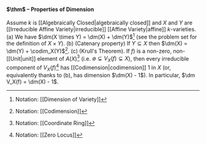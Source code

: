 #### $\thm$ – Properties of Dimension
Assume $k$ is [[Algebraically Closed|algebraically closed]] and $X$ and $Y$ are [[Irreducible Affine Variety|irreducible]] [[Affine Variety|affine]] $k$-varieties.
(a) We have $\dm(X \times Y) = \dm(X) + \dm(Y)$[^1] (see the problem set for the definition of $X \times Y$).
(b) (Catenary property) If $Y \subseteq X$ then $\dm(X) = \dm(Y) + \codim_X(Y)$[^2].
(c) (Krull's Theorem). If $f)$ is a non-zero, non-[[Unit|unit]] element of $A(X)$[^3] (i.e. $\emptyset \subsetneq V_X(f) \subsetneq X$), then every irreducible component of $V_X(f)$[^4] has [[Codimension|codimension]] $1$ in $X$ (or, equivalently thanks to (b), has dimension $\dm(X) - 1$). In particular, $\dm V_X(f) = \dm(X) - 1$.

[^1]: Notation: [[Dimension of Variety]]
[^2]: Notation: [[Codimension]]
[^3]: Notation: [[Coordinate Ring]]
[^4]: Notation: [[Zero Locus]]